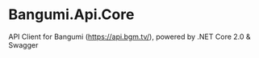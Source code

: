 # Bangumi.Api.Core
API Client for Bangumi (https://api.bgm.tv/), powered by .NET Core 2.0 &amp; Swagger
